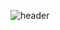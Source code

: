 

![header](https://capsule-render.vercel.app/api?type=waving&color=6694D0&height=350&section=header&text=minz&desc=Hello%20👻&descSize=25&fontSize=40&fontColor=FFFFFF)
<!-- [![Top Langs](https://github-readme-stats.vercel.app/api/top-langs/?username=dbxminz&layout=compact&theme=nord)](https://github.com/dbxminz) -->
